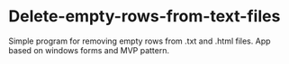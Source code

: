 # Delete-empty-rows-from-text-files
Simple program for removing empty rows from .txt and .html files.
App based on windows forms and MVP pattern.
